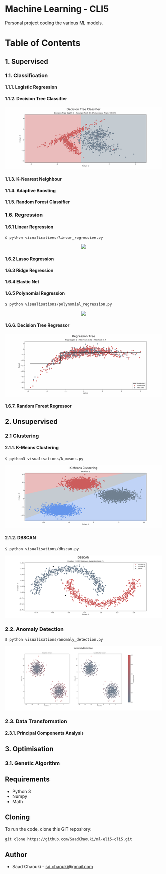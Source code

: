 # Machine Learning - CLI5

Personal project coding the various ML models.


# Table of Contents

## 1. Supervised

### 1.1. Classification
#### 1.1.1. Logistic Regression
#### 1.1.2. Decision Tree Classifier

<p align="center">
  <img src="visualisations/animations/decision_tree.gif" />
</p>

#### 1.1.3. K-Nearest Neighbour
#### 1.1.4. Adaptive Boosting
#### 1.1.5. Random Forest Classifier


### 1.6. Regression
#### 1.6.1 Linear Regression

```
$ python visualisations/linear_regression.py
```

<p align="center">
  <img src="visualisations/animations/linear_regression.gif" />
</p>


#### 1.6.2 Lasso Regression
#### 1.6.3 Ridge Regression
#### 1.6.4 Elastic Net
#### 1.6.5 Polynomial Regression

```
$ python visualisations/polynomial_regression.py
```

<p align="center">
  <img src="visualisations/animations/polynomial_regression.gif" />
</p>

#### 1.6.6. Decision Tree Regressor

<p align="center">
  <img src="visualisations/animations/regression_tree.gif" />
</p>

#### 1.6.7. Random Forest Regressor


## 2. Unsupervised
### 2.1 Clustering
#### 2.1.1. K-Means Clustering

```
$ python3 visualisations/k_means.py
```

<p align="center">
  <img src="visualisations/animations/k-means.gif" />
</p>

#### 2.1.2. DBSCAN

```
$ python visualisations/dbscan.py 
```

<p align="center">
  <img src="visualisations/animations/dbscan.png" />
</p>


### 2.2. Anomaly Detection

```
$ python visualisations/anomaly_detection.py 
```

<p align="center">
  <img src="visualisations/animations/anomaly_detection.png" />
</p>


### 2.3. Data Transformation
#### 2.3.1. Principal Components Analysis


## 3. Optimisation
### 3.1. Genetic Algorithm


## Requirements
* Python 3
* Numpy
* Math

## Cloning 
To run the code, clone this GIT repository:

`git clone https://github.com/SaadChaouki/ml-eli5-cli5.git`


## Author
* Saad Chaouki - sd.chaouki@gmail.com
